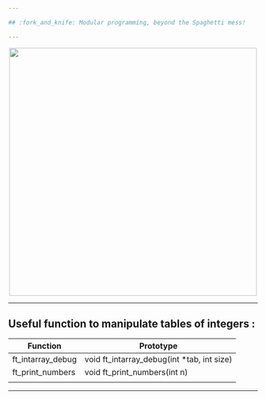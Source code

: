 ```yaml
---

## :fork_and_knife: Modular programming, beyond the Spaghetti mess!

---
```


</p>
<p align="center">
<img src="https://media2.giphy.com/media/l3vRf3QDkiCiNjXGM/giphy.gif?cid=790b761176ff3f599e97eecd1509a17c289bdf79c0ba4437&rid=giphy.gif&ct=g" width="500">
<p/>

---

## Useful function to manipulate tables of integers :

|Function | Prototype |
|---      |---        |
| ft_intarray_debug | void	ft_intarray_debug(int *tab, int size) |
| ft_print_numbers | void	ft_print_numbers(int n) |
|  |  |

---

